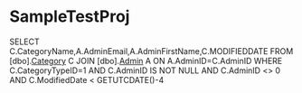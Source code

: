 # SampleTestProj

SELECT  C.CategoryName,A.AdminEmail,A.AdminFirstName,C.MODIFIEDDATE FROM  [dbo].[Category](NOLOCK) C 
JOIN [dbo].[Admin](NOLOCK) A ON A.AdminID=C.AdminID
WHERE C.CategoryTypeID=1 AND C.AdminID IS NOT NULL AND C.AdminID <> 0 AND C.ModifiedDate < GETUTCDATE()-4
